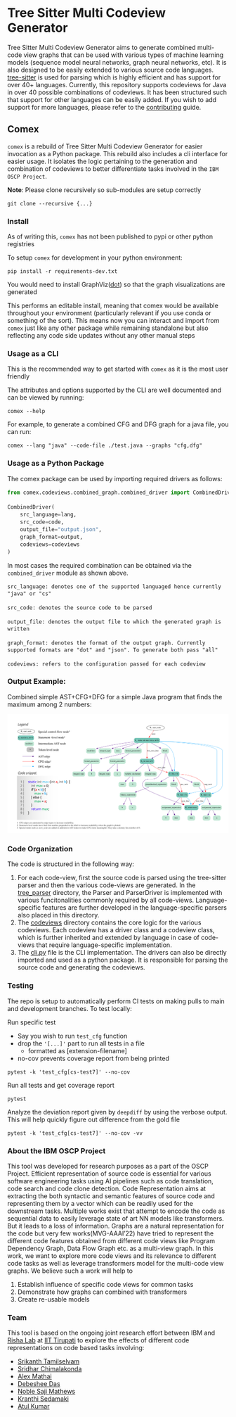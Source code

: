 # Tree Sitter Multi Codeview Generator

Tree Sitter Multi Codeview Generator aims to generate combined multi-code view graphs that can be used with various types of machine learning models (sequence model neural networks, graph neural networks, etc). It is also designed to be easily extended to various source code languages. [tree-sitter](https://tree-sitter.github.io/tree-sitter/) is used for parsing which is highly efficient and has support for over 40+ languages. Currently, this repository supports codeviews for Java in over 40 possible combinations of codeviews. It has been structured such that support for other languages can be easily added. If you wish to add support for more languages, please refer to the [contributing](CONTRIBUTING.md) guide.

## Comex
`comex` is a rebuild of Tree Sitter Multi Codeview Generator for easier invocation as a Python package. 
This rebuild also includes a cli interface for easier usage.
It isolates the logic pertaining to the generation and combination of codeviews to better differentiate tasks involved in the `IBM OSCP Project`.

**Note**: Please clone recursively so sub-modules are setup correctly
```console
git clone --recursive {...}
```

### Install

As of writing this, `comex` has not been published to pypi or other python registries

To setup `comex` for development in your python environment:

```console
pip install -r requirements-dev.txt
```

You would need to install GraphViz([dot](https://graphviz.org/download/)) so that the graph visualizations are generated

This performs an editable install, meaning that comex would be available throughout your environment (particularly relevant if you use conda or something of the sort). This means now you can interact and import from `comex` just like any other package while remaining standalone but also reflecting any code side updates without any other manual steps

### Usage as a CLI

This is the recommended way to get started with `comex` as it is the most user friendly

The attributes and options supported by the CLI are well documented and can be viewed by running:
```console
comex --help
```

For example, to generate a combined CFG and DFG graph for a java file, you can run:
```console
comex --lang "java" --code-file ./test.java --graphs "cfg,dfg"
```

### Usage as a Python Package

The comex package can be used by importing required drivers as follows:

```python
from comex.codeviews.combined_graph.combined_driver import CombinedDriver

CombinedDriver(
    src_language=lang,
    src_code=code,
    output_file="output.json",
    graph_format=output,
    codeviews=codeviews
)
```
In most cases the required combination can be obtained via the `combined_driver` module as shown above.

````
src_language: denotes one of the supported languaged hence currently "java" or "cs"

src_code: denotes the source code to be parsed

output_file: denotes the output file to which the generated graph is written

graph_format: denotes the format of the output graph. Currently supported formats are "dot" and "json". To generate both pass "all"

codeviews: refers to the configuration passed for each codeview
````

### Output Example:

Combined simple AST+CFG+DFG for a simple Java program that finds the maximum among 2 numbers:

<img src="sample.png" >


### Code Organization
The code is structured in the following way:
1. For each code-view, first the source code is parsed using the tree-sitter parser and then the various code-views are generated. In the [tree_parser](src/comex/tree_parser) directory, the Parser and ParserDriver is implemented with various funcitonalities commonly required by all code-views. Language-specific features are further developed in the language-specific parsers also placed in this directory.
2. The [codeviews](src/comex/codeviews) directory contains the core logic for the various codeviews. Each codeview has a driver class and a codeview class, which is further inherited and extended by language in case of code-views that require language-specific implementation.
3. The [cli.py](src/comex/cli.py) file is the CLI implementation. The drivers can also be directly imported and used as a python package. It is responsible for parsing the source code and generating the codeviews.

### Testing

The repo is setup to automatically perform CI tests on making pulls to main and development branches.
To test locally:

Run specific test 
- Say you wish to run `test_cfg` function
- drop the `'[...]'` part to run all tests in a file
  - formatted as [extension-filename]
- no-cov prevents coverage report from being printed
```console
pytest -k 'test_cfg[cs-test7]' --no-cov
```

Run all tests and get coverage report
```console
pytest
```

Analyze the deviation report given by `deepdiff` by using the verbose output.
This will help quickly figure out difference from the gold file
```console
pytest -k 'test_cfg[cs-test7]' --no-cov -vv
```

### About the IBM OSCP Project
This tool was developed for research purposes as a part of the OSCP Project. Efficient representation of source code is essential for various software engineering tasks using AI pipelines such as code translation, code search and code clone detection. Code Representation aims at extracting the both syntactic and semantic features of source code and representing them by a vector which can be readily used for the downstream tasks. Multiple works exist that attempt to encode the code as sequential data to easily leverage state of art NN models like transformers. But it leads to a loss of information. Graphs are a natural representation for the code but very few works(MVG-AAAI’22) have tried to represent the different code features obtained from different code views like Program Dependency Graph, Data Flow Graph etc. as a multi-view graph. In this work, we want to explore more code views and its relevance to different code tasks as well as leverage transformers model for the multi-code view graphs. We believe such a work will help to 
1. Establish influence of specific code views for common tasks 
2. Demonstrate how graphs can combined with transformers 
3. Create re-usable models

### Team

This tool is based on the ongoing joint research effort between IBM and [Risha Lab](https://rishalab.in/) at [IIT Tirupati](https://www.iittp.ac.in/) to explore the effects of different code representations on code based tasks involving: 
 - [Srikanth Tamilselvam](https://www.linkedin.com/in/srikanth-tamilselvam-913a2ab/)
 - [Sridhar Chimalakonda](https://www.linkedin.com/in/sridharch/)
 - [Alex Mathai](https://www.linkedin.com/in/alex-mathai-403117131/)
 - [Debeshee Das](https://www.linkedin.com/in/debeshee-das/) 
 - [Noble Saji Mathews](https://www.linkedin.com/in/noble-saji-mathews/) 
 - [Kranthi Sedamaki](https://www.linkedin.com/in/kranthisedamaki/) 
 - [Atul Kumar](https://www.linkedin.com/in/atul-kumar-0ba442/) 
